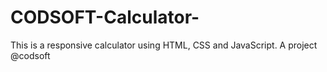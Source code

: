 # CODSOFT-Calculator-
This is a responsive calculator using HTML, CSS and JavaScript. A project @codsoft 
